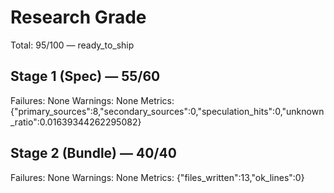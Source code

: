 # Research Grade
Total: 95/100 — ready_to_ship

## Stage 1 (Spec) — 55/60
Failures: None
Warnings: None
Metrics: {"primary_sources":8,"secondary_sources":0,"speculation_hits":0,"unknown_ratio":0.01639344262295082}

## Stage 2 (Bundle) — 40/40
Failures: None
Warnings: None
Metrics: {"files_written":13,"ok_lines":0}